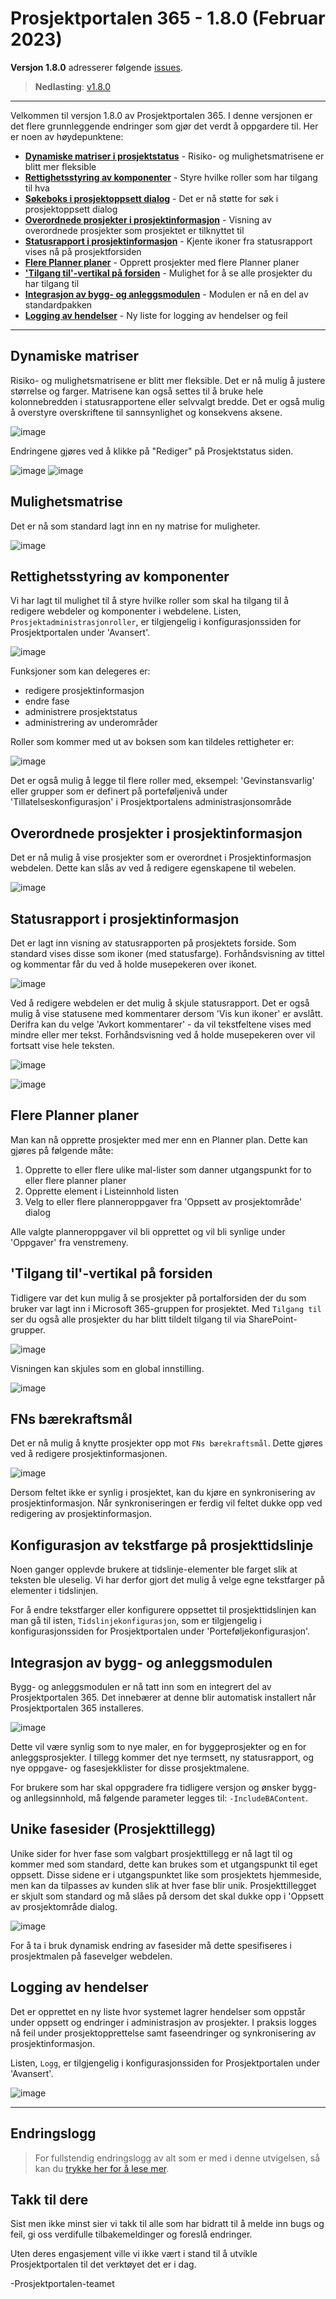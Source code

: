 # Prosjektportalen 365 - 1.8.0 (Februar 2023)

**Versjon 1.8.0** adresserer følgende [issues](https://github.com/Puzzlepart/prosjektportalen365/issues?q=is%3Aissue+is%3Aclosed+milestone%3A1.8).
> **Nedlasting**: [v1.8.0](https://github.com/Puzzlepart/prosjektportalen365/releases)

---

Velkommen til versjon 1.8.0 av Prosjektportalen 365. I denne versjonen er det flere grunnleggende endringer som gjør det verdt å oppgardere til. Her er noen av høydepunktene:

- **[Dynamiske matriser i prosjektstatus](#dynamiske-matriser)** - Risiko- og mulighetsmatrisene er blitt mer fleksible
- **[Rettighetsstyring av komponenter](#rettighetsstyring-av-komponenter)** - Styre hvilke roller som har tilgang til hva
- **[Søkeboks i prosjektoppsett dialog](#søkeboks-i-prosjektoppsett-dialog)** - Det er nå støtte for søk i prosjektoppsett dialog
- **[Overordnede prosjekter i prosjektinformasjon](#overordnede-prosjekter-i-prosjektinformasjon)** - Visning av overordnede prosjekter som prosjektet er tilknyttet til
- **[Statusrapport i prosjektinformasjon](#statusrapport-i-prosjektinformasjon)** - Kjente ikoner fra statusrapport vises nå på prosjektforsiden
- **[Flere Planner planer](#flere-planner-planer)** - Opprett prosjekter med flere Planner planer
- **['Tilgang til'-vertikal på forsiden](#tilgang-til-vertikal-på-forsiden)** - Mulighet for å se alle prosjekter du har tilgang til
- **[Integrasjon av bygg- og anleggsmodulen](#integrasjon-av-bygg--og-anleggsmodulen)** - Modulen er nå en del av standardpakken
- **[Logging av hendelser](#logging-av-hendelser)** - Ny liste for logging av hendelser og feil

---

## Dynamiske matriser

Risiko- og mulighetsmatrisene er blitt mer fleksible. Det er nå mulig å justere størrelse og farger. Matrisene kan også settes til å bruke hele kolonnebredden i statusrapportene eller selvvalgt bredde. Det er også mulig å overstyre overskriftene til sannsynlighet og konsekvens aksene.

![image](./assets/usikkerhetsmatrise-3.png)

Endringene gjøres ved å klikke på "Rediger" på Prosjektstatus siden.

![image](./assets/usikkerhetsmatrise-1.png) ![image](./assets/usikkerhetsmatrise-2.png)

## Mulighetsmatrise

Det er nå som standard lagt inn en ny matrise for muligheter.

![image](./assets/mulighetsmatrise.png)

## Rettighetsstyring av komponenter

Vi har lagt til mulighet til å styre hvilke roller som skal ha tilgang til å redigere webdeler og komponenter i webdelene. Listen, `Prosjektadministrasjonroller`, er tilgjengelig i konfigurasjonssiden for Prosjektportalen under 'Avansert'.

![image](./assets/prosjektadministrasjonsroller.png)

Funksjoner som kan delegeres er:

- redigere prosjektinformasjon
- endre fase
- administrere prosjektstatus
- administrering av underområder

Roller som kommer med ut av boksen som kan tildeles rettigheter er:

![image](./assets/prosjektadministrasjonsroller-liste.png)

Det er også mulig å legge til flere roller med, eksempel: 'Gevinstansvarlig' eller grupper som er definert på porteføljenivå under 'Tillatelseskonfigurasjon' i Prosjektportalens administrasjonsområde

## Overordnede prosjekter i prosjektinformasjon

Det er nå mulig å vise prosjekter som er overordnet i Prosjektinformasjon webdelen. Dette kan slås av ved å redigere egenskapene til webelen.

![image](./assets/overordnet.png)

## Statusrapport i prosjektinformasjon

Det er lagt inn visning av statusrapporten på prosjektets forside. Som standard vises disse som ikoner (med statusfarge). Forhåndsvisning av tittel og kommentar får du ved å holde musepekeren over ikonet.

![image](./assets/statusrapport-prosjektinfo-1.png)

Ved å redigere webdelen er det mulig å skjule statusrapport. Det er også mulig å vise statusene med kommentarer dersom 'Vis kun ikoner' er avslått. Derifra kan du velge 'Avkort kommentarer' - da vil tekstfeltene vises med mindre eller mer tekst. Forhåndsvisning ved å holde musepekeren over vil fortsatt vise hele teksten.

![image](./assets/statusrapport-prosjektinfo-2.png)

![image](./assets/statusrapport-prosjektinfo-3.png)

## Flere Planner planer

Man kan nå opprette prosjekter med mer enn en Planner plan. Dette kan gjøres på følgende måte:

1. Opprette to eller flere ulike mal-lister som danner utgangspunkt for to eller flere planner planer
2. Opprette element i Listeinnhold listen
3. Velg to eller flere planneroppgaver fra 'Oppsett av prosjektområde' dialog

Alle valgte planneroppgaver vil bli opprettet og vil bli synlige under 'Oppgaver' fra venstremeny.

## 'Tilgang til'-vertikal på forsiden

Tidligere var det kun mulig å se prosjekter på portalforsiden der du som bruker var lagt inn i Microsoft 365-gruppen for prosjektet. Med `Tilgang til` ser du også alle prosjekter du har blitt tildelt tilgang til via SharePoint-grupper.

![image](./assets/tilgang-til-vertikal.png)

Visningen kan skjules som en global innstilling.

![image](./assets/tilgang-til-visning.png)

## FNs bærekraftsmål

Det er nå mulig å knytte prosjekter opp mot `FNs bærekraftsmål`. Dette gjøres ved å redigere prosjektinformasjonen.

![image](./assets/fns-baerekraftsmal.png)

Dersom feltet ikke er synlig i prosjektet, kan du kjøre en synkronisering av prosjektinformasjon. Når synkroniseringen er ferdig vil feltet dukke opp ved redigering av prosjektinformasjon.

## Konfigurasjon av tekstfarge på prosjekttidslinje

Noen ganger opplevde brukere at tidslinje-elementer ble farget slik at teksten ble uleselig. Vi har derfor gjort det mulig å velge egne tekstfarger på elementer i tidslinjen.

For å endre tekstfarger eller konfigurere oppsettet til prosjekttidslinjen kan man gå til isten, `Tidslinjekonfigurasjon`, som er tilgjengelig i konfigurasjonssiden for Prosjektportalen under 'Porteføljekonfigurasjon'.

## Integrasjon av bygg- og anleggsmodulen

Bygg- og anleggsmodulen er nå tatt inn som en integrert del av Prosjektportalen 365. Det innebærer at denne blir automatisk installert når Prosjektportalen 365 installeres.

![image](./assets/ba-mal.png)

Dette vil være synlig som to nye maler, en for byggeprosjekter og en for anleggsprosjekter. I tillegg kommer det nye termsett, ny statusrapport, og nye oppgave- og fasesjekklister for disse prosjektmalene.

For brukere som har skal oppgradere fra tidligere versjon og ønsker bygg- og anllegsinnhold, må følgende parameter legges til: `-IncludeBAContent`.

## Unike fasesider (Prosjekttillegg)

Unike sider for hver fase som valgbart prosjekttillegg er nå lagt til og kommer med som standard, dette kan brukes som et utgangspunkt til eget oppsett. Disse sidene er i utgangspunktet like som prosjektets hjemmeside, men kan da tilpasses av kunden slik at hver fase blir unik. Prosjekttillegget er skjult som standard og må slåes på dersom det skal dukke opp i 'Oppsett av prosjektområde dialog.

![image](./assets/fasesider.png)

For å ta i bruk dynamisk endring av fasesider må dette spesifiseres i prosjektmalen på fasevelger webdelen.

## Logging av hendelser

Det er opprettet en ny liste hvor systemet lagrer hendelser som oppstår under oppsett og endringer i administrasjon av prosjekter. I praksis logges nå feil under prosjektopprettelse samt faseendringer og synkronisering av prosjektinformasjon.

Listen, `Logg`, er tilgjengelig i konfigurasjonssiden for Prosjektportalen under 'Avansert'.

![image](./assets/logg.png)

---
## Endringslogg

> For fullstendig endringslogg av alt som er med i denne utvigelsen, så kan du [trykke her for å lese mer](../CHANGELOG.md#180---28022023).

## Takk til dere

Sist men ikke minst sier vi takk til alle som har bidratt til å melde inn bugs og feil, gi oss verdifulle tilbakemeldinger og foreslå endringer.

Uten deres engasjement ville vi ikke vært i stand til å utvikle Prosjektportalen til det verktøyet det er i dag.

-Prosjektportalen-teamet
